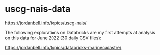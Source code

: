 # uscg-nais-data

<https://jordanbell.info/topics/uscg-nais/>

The following explorations on Databricks are my first attempts at analysis on this data for June 2022 (30 daily CSV files):

<https://jordanbell.info/topics/databricks-marinecadastre/>
